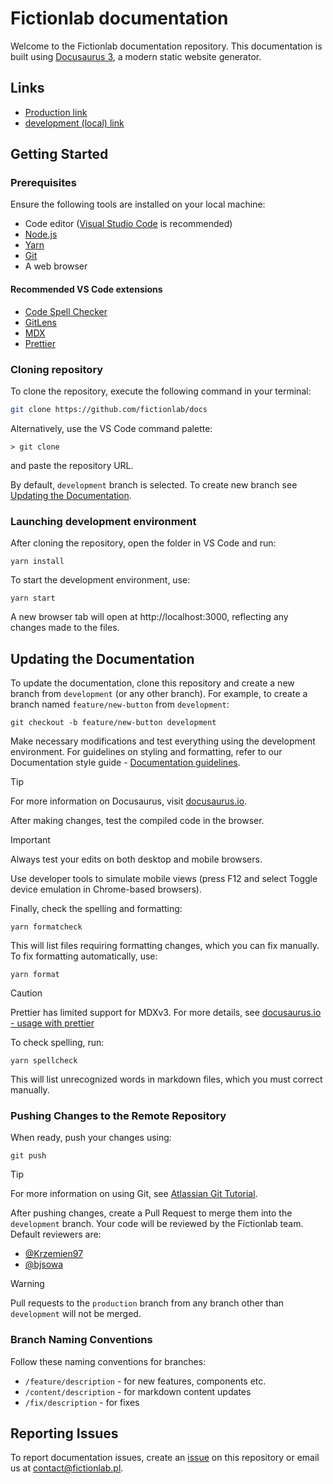 # Fictionlab documentation

Welcome to the Fictionlab documentation repository. This documentation is built
using [Docusaurus 3](https://docusaurus.io/), a modern static website generator.

## Links

- [Production link](http://docs.fictionlab.pl)
- [development (local) link](http://localhost:3000)

## Getting Started

### Prerequisites

Ensure the following tools are installed on your local machine:

- Code editor ([Visual Studio Code](https://code.visualstudio.com/) is
  recommended)
- [Node.js](https://nodejs.org/en/)
- [Yarn](https://classic.yarnpkg.com/en/)
- [Git](https://git-scm.com/)
- A web browser

#### Recommended VS Code extensions

- [Code Spell Checker](https://marketplace.visualstudio.com/items?itemName=streetsidesoftware.code-spell-checker)
- [GitLens](https://marketplace.visualstudio.com/items?itemName=eamodio.gitlens)
- [MDX](https://marketplace.visualstudio.com/items?itemName=unifiedjs.vscode-mdx)
- [Prettier](https://marketplace.visualstudio.com/items?itemName=esbenp.prettier-vscode)

### Cloning repository

To clone the repository, execute the following command in your terminal:

```sh
git clone https://github.com/fictionlab/docs
```

Alternatively, use the VS Code command palette:

```
> git clone
```

and paste the repository URL.

By default, `development` branch is selected. To create new branch see
[Updating the Documentation](#updating-the-documentation).

### Launching development environment

After cloning the repository, open the folder in VS Code and run:

```
yarn install
```

To start the development environment, use:

```
yarn start
```

A new browser tab will open at http://localhost:3000, reflecting any changes
made to the files.

## Updating the Documentation

To update the documentation, clone this repository and create a new branch from
`development` (or any other branch). For example, to create a branch named
`feature/new-button` from `development`:

```
git checkout -b feature/new-button development
```

Make necessary modifications and test everything using the development
environment. For guidelines on styling and formatting, refer to our
Documentation style guide -
[Documentation guidelines](https://docs.fictionlab.pl/guidelines).

<!-- prettier-ignore -->
> [!TIP]
> For more information on Docusaurus, visit [docusaurus.io](https://docusaurus.io/docs).

After making changes, test the compiled code in the browser.

<!-- prettier-ignore -->
> [!IMPORTANT]
> Always test your edits on both desktop and mobile browsers.
>
>Use developer tools to simulate mobile views (press F12 and select Toggle device emulation in Chrome-based browsers).

Finally, check the spelling and formatting:

```
yarn formatcheck
```

This will list files requiring formatting changes, which you can fix manually.
To fix formatting automatically, use:

```
yarn format
```

<!-- prettier-ignore -->
> [!CAUTION]
> Prettier has limited support for MDXv3. For more details, see [docusaurus.io - usage with prettier](https://docusaurus.io/docs/markdown-features/admonitions#usage-with-prettier)

To check spelling, run:

```
yarn spellcheck
```

This will list unrecognized words in markdown files, which you must correct
manually.

### Pushing Changes to the Remote Repository

When ready, push your changes using:

```
git push
```

<!-- prettier-ignore -->
> [!TIP]
> For more information on using Git, see [Atlassian Git Tutorial](https://www.atlassian.com/git).

After pushing changes, create a Pull Request to merge them into the
`development` branch. Your code will be reviewed by the Fictionlab team. Default
reviewers are:

- [@Krzemien97](https://github.com/Krzemien97)
- [@bjsowa](https://github.com/bjsowa)

<!-- prettier-ignore -->
> [!WARNING]
> Pull requests to the `production` branch from any branch other than `development` will not be merged.

### Branch Naming Conventions

Follow these naming conventions for branches:

- `/feature/description` - for new features, components etc.
- `/content/description` - for markdown content updates
- `/fix/description` - for fixes

## Reporting Issues

To report documentation issues, create an
[issue](https://github.com/fictionlab/docs/issues) on this repository or email
us at contact@fictionlab.pl.
